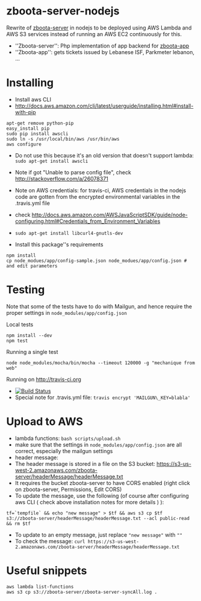 # zboota-server-nodejs
Rewrite of [zboota-server](https://github.com/shadiakiki1986/zboota-server) in nodejs to be deployed using AWS Lambda and AWS S3 services instead of running an AWS EC2 continuously for this.
* ''Zboota-server'': Php implementation of app backend for [zboota-app](https://github.com/shadiakiki1986/zboota-app)
* ''Zboota-app'': gets tickets issued by Lebanese ISF, Parkmeter lebanon, ...

# Installing
* Install aws CLI
 * http://docs.aws.amazon.com/cli/latest/userguide/installing.html#install-with-pip
```
apt-get remove python-pip
easy_install pip
sudo pip install awscli
sudo ln -s /usr/local/bin/aws /usr/bin/aws
aws configure
```
 * Do not use this because it's an old version that doesn't support lambda: `sudo apt-get install awscli`
 * Note if got "Unable to parse config file", check http://stackoverflow.com/a/26078371
 * Note on AWS credentials: for travis-ci, AWS credentials in the nodejs code are gotten from the encrypted environmental variables in the .travis.yml file
  * check http://docs.aws.amazon.com/AWSJavaScriptSDK/guide/node-configuring.html#Credentials_from_Environment_Variables

* `sudo apt-get install libcurl4-gnutls-dev`
* Install this package''s requirements
```
npm install
cp node_modues/app/config-sample.json node_modues/app/config.json # and edit parameters
```

# Testing
Note that some of the tests have to do with Mailgun, and hence require the proper settings in `node_modules/app/config.json`

Local tests

    npm install --dev
    npm test

Running a single test

    node node_modules/mocha/bin/mocha --timeout 120000 -g "mechanique from web"

Running on http://travis-ci.org
* [![Build Status](https://secure.travis-ci.org/shadiakiki1986/zboota-server-nodejs.png)](http://travis-ci.org/shadiakiki1986/zboota-server-nodejs)
* Special note for .travis.yml file: `travis encrypt 'MAILGUN\_KEY=blabla'`

# Upload to AWS
* lambda functions: `bash scripts/upload.sh`
 * make sure that the settings in `node_modules/app/config.json` are all correct, especially the mailgun settings
* header message:
 * The header message is stored in a file on the S3 bucket: https://s3-us-west-2.amazonaws.com/zboota-server/headerMessage/headerMessage.txt
 * It requires the bucket zboota-server to have CORS enabled (right click on zboota-server, Permissions, Edit CORS)
 * To update the message, use the following (of course after configuring aws CLI ( check above installation notes for more details ) ):
```
tf=`tempfile` && echo "new message" > $tf && aws s3 cp $tf s3://zboota-server/headerMessage/headerMessage.txt --acl public-read && rm $tf
```
 * To update to an empty message, just replace `"new message"` with `""`
 * To check the message: `curl https://s3-us-west-2.amazonaws.com/zboota-server/headerMessage/headerMessage.txt`

# Useful snippets

    aws lambda list-functions
    aws s3 cp s3://zboota-server/zboota-server-syncAll.log .

